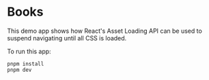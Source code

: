 # Books

This demo app shows how React's Asset Loading API can be used to suspend navigating until all CSS is loaded.

To run this app:

```text
pnpm install
pnpm dev
```
